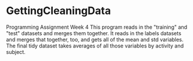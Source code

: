 # GettingCleaningData
Programming Assignment Week 4
This program reads in the "training" and "test" datasets and merges them together. It reads in the labels datasets and merges that together, too, and gets all of the mean and std variables. The final tidy dataset takes averages of all those variables by activity and subject.
